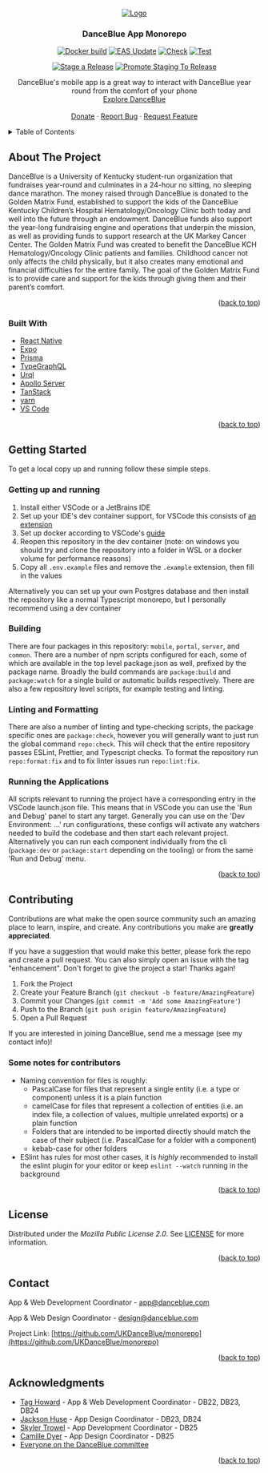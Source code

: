 <div id="top"></div>
<!--
<a href="https://expo.dev/%40university-of-kentucky-danceblue/danceblue-mobile?serviceType=classic&distribution=expo-dev-client&releaseChannel=preview&scheme=exp%2Bdanceblue-mobile">
<img src="https://qr.expo.dev/development-client?appScheme=exp%2Bdanceblue-mobile&url=https%3A%2F%2Fexp.host%2F%40university-of-kentucky-danceblue%2Fdanceblue-mobile%3Frelease-channel%3Dpreview" alt="Expo Preview QR Code" width="300" height="300">Expo Preview</a>
--!>

<!-- PROJECT LOGO -->
<br />
<div align="center">
  <a href="https://github.com/UKDanceBlue/danceblue-react-app">
    <img src="https://danceblue.org/wp-content/uploads/2023/08/DB_Horizontal_Logo.png" alt="Logo">
  </a>

<h3 align="center">DanceBlue App Monorepo</h3>

[![Docker build](https://github.com/UKDanceBlue/monorepo/actions/workflows/docker-build.yml/badge.svg?branch=main)](https://github.com/UKDanceBlue/monorepo/actions/workflows/docker-build.yml)
[![EAS Update](https://github.com/UKDanceBlue/monorepo/actions/workflows/eas-update.yml/badge.svg?branch=main)](https://github.com/UKDanceBlue/monorepo/actions/workflows/eas-update.yml)
[![Check](https://github.com/UKDanceBlue/monorepo/actions/workflows/check.yml/badge.svg?branch=main)](https://github.com/UKDanceBlue/monorepo/actions/workflows/check.yml)
[![Test](https://github.com/UKDanceBlue/monorepo/actions/workflows/test.yml/badge.svg)](https://github.com/UKDanceBlue/monorepo/actions/workflows/test.yml)

[![Stage a Release](https://github.com/UKDanceBlue/monorepo/actions/workflows/stage-release.yml/badge.svg)](https://github.com/UKDanceBlue/monorepo/actions/workflows/stage-release.yml)
[![Promote Staging To Release](https://github.com/UKDanceBlue/monorepo/actions/workflows/promote-staging.yml/badge.svg)](https://github.com/UKDanceBlue/monorepo/actions/workflows/promote-staging.yml)

  <p align="center">
    DanceBlue's mobile app is a great way to interact with DanceBlue year round from the comfort of your phone
    <br />
    <a href="https://danceblue.org">Explore DanceBlue</a>
    <br />
    <br />
    <a href="https://donate.danceblue.org/">Donate</a>
    ·
    <a href="https://github.com/UKDanceBlue/app/issues">Report Bug</a>
    ·
    <a href="https://github.com/UKDanceBlue/app/issues">Request Feature</a>
  </p>
</div>

<!-- TABLE OF CONTENTS -->
<details>
  <summary>Table of Contents</summary>
  <ol>
    <li><a href="#about-the-project">About The Project</a></li>
    <li><a href="#getting-started">Getting Started</a></li>
    <li><a href="#contributing">Contributing</a></li>
    <li><a href="#license">License</a></li>
    <li><a href="#contact">Contact</a></li>
    <li><a href="#acknowledgments">Acknowledgments</a></li>
  </ol>
</details>

<!-- ABOUT THE PROJECT -->

## About The Project

<!-- [![Product Name Screen Shot][product-screenshot]](https://example.com) -->

DanceBlue is a University of Kentucky student-run organization that fundraises
year-round and culminates in a 24-hour no sitting, no sleeping dance marathon.
The money raised through DanceBlue is donated to the Golden Matrix Fund,
established to support the kids of the DanceBlue Kentucky Children’s Hospital
Hematology/Oncology Clinic both today and well into the future through an
endowment. DanceBlue funds also support the year-long fundraising engine and
operations that underpin the mission, as well as providing funds to support
research at the UK Markey Cancer Center. The Golden Matrix Fund was created to
benefit the DanceBlue KCH Hematology/Oncology Clinic patients and families.
Childhood cancer not only affects the child physically, but it also creates many
emotional and financial difficulties for the entire family. The goal of the
Golden Matrix Fund is to provide care and support for the kids through giving
them and their parent’s comfort.

<p align="right">(<a href="#top">back to top</a>)</p>

### Built With

- [React Native](https://reactnative.dev/)
- [Expo](https://expo.dev/)
- [Prisma](https://www.prisma.io/)
- [TypeGraphQL](https://typegraphql.com/)
- [Urql](https://commerce.nearform.com/open-source/urql/docs/)
- [Apollo Server](https://www.apollographql.com/docs/apollo-server/)
- [TanStack](https://tanstack.com/)
- [yarn](https://yarnpkg.com/)
- [VS Code](https://code.visualstudio.com/)

<p align="right">(<a href="#top">back to top</a>)</p>

<!-- GETTING STARTED -->

## Getting Started

To get a local copy up and running follow these simple steps.

### Getting up and running

1. Install either VSCode or a JetBrains IDE
2. Set up your IDE's dev container support, for VSCode this consists of
   [an extension](https://marketplace.visualstudio.com/items?itemName=ms-vscode-remote.remote-containers)
3. Set up docker according to VSCode's
   [guide](https://code.visualstudio.com/docs/devcontainers/containers#_installation)
4. Reopen this repository in the dev container (note: on windows you should try
   and clone the repository into a folder in WSL or a docker volume for
   performance reasons)
5. Copy all `.env.example` files and remove the `.example` extension, then fill
   in the values

Alternatively you can set up your own Postgres database and then install the
repository like a normal Typescript monorepo, but I personally recommend using a
dev container

### Building

There are four packages in this repository: `mobile`, `portal`, `server`, and
`common`. There are a number of npm scripts configured for each, some of which
are available in the top level package.json as well, prefixed by the package
name. Broadly the build commands are `package:build` and `package:watch` for a
single build or automatic builds respectively. There are also a few repository
level scripts, for example testing and linting.

### Linting and Formatting

There are also a number of linting and type-checking scripts, the package
specific ones are `package:check`, however you will generally want to just run
the global command `repo:check`. This will check that the entire repository
passes ESLint, Prettier, and Typescript checks. To format the repository run
`repo:format:fix` and to fix linter issues run `repo:lint:fix`.

### Running the Applications

All scripts relevant to running the project have a corresponding entry in the
VSCode launch.json file. This means that in VSCode you can use the 'Run and
Debug' panel to start any target. Generally you can use on the 'Dev Environment:
...' run configurations, these configs will activate any watchers needed to
build the codebase and then start each relevant project. Alternatively you can
run each component individually from the cli (`package:dev` or `package:start`
depending on the tooling) or from the same 'Run and Debug' menu.

<p align="right">(<a href="#top">back to top</a>)</p>

<!-- CONTRIBUTING -->

## Contributing

Contributions are what make the open source community such an amazing place to
learn, inspire, and create. Any contributions you make are **greatly
appreciated**.

If you have a suggestion that would make this better, please fork the repo and
create a pull request. You can also simply open an issue with the tag
"enhancement". Don't forget to give the project a star! Thanks again!

1. Fork the Project
2. Create your Feature Branch (`git checkout -b feature/AmazingFeature`)
3. Commit your Changes (`git commit -m 'Add some AmazingFeature'`)
4. Push to the Branch (`git push origin feature/AmazingFeature`)
5. Open a Pull Request

If you are interested in joining DanceBlue, send me a message (see my contact
info)!

### Some notes for contributors

- Naming convention for files is roughly:
  - PascalCase for files that represent a single entity (i.e. a type or
    component) unless it is a plain function
  - camelCase for files that represent a collection of entities (i.e. an index
    file, a collection of values, multiple unrelated exports) or a plain
    function
  - Folders that are intended to be imported directly should match the case of
    their subject (i.e. PascalCase for a folder with a component)
  - kebab-case for other folders
- ESlint has rules for most other cases, it is _highly_ recommended to install
  the eslint plugin for your editor or keep `eslint --watch` running in the
  background

<p align="right">(<a href="#top">back to top</a>)</p>

<!-- LICENSE -->

## License

Distributed under the _Mozilla Public License 2.0_. See [LICENSE](./LICENSE.md)
for more information.

<p align="right">(<a href="#top">back to top</a>)</p>

<!-- CONTACT -->

## Contact

App & Web Development Coordinator -
[app@danceblue.com](mailto:app@danceblue.com)

App & Web Design Coordinator -
[design@danceblue.com](mailto:design@danceblue.com)

Project Link:
[https://github.com/UKDanceBlue/monorepo](https://github.com/UKDanceBlue/monorepo)

<p align="right">(<a href="#top">back to top</a>)</p>

<!-- ACKNOWLEDGMENTS -->

## Acknowledgments

- [Tag Howard](https://github.com/jthoward64) - App & Web Development
  Coordinator - DB22, DB23, DB24
- [Jackson Huse](https://github.com/jphuse) - App Design Coordinator - DB23,
  DB24
- [Skyler Trowel](https://github.com/smtrowel) - App Development Coordinator -
  DB25
- [Camille Dyer](https://github.com/cdyer8) - App Design Coordinator - DB25
- [Everyone on the DanceBlue committee](https://danceblue.org/about/our-committee/)

<p align="right">(<a href="#top">back to top</a>)</p>
